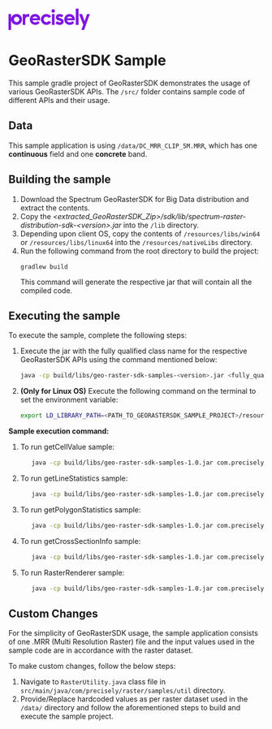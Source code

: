 ![Precisely](Precisely_Logo.png "Precisely")
# GeoRasterSDK Sample
This sample gradle project of GeoRasterSDK demonstrates the usage of various GeoRasterSDK APIs.
The `/src/` folder contains sample code of different APIs and their usage.

## Data
This sample application is using `/data/DC_MRR_CLIP_5M.MRR`, which has one **continuous** field and one **concrete** band.

## Building the sample
1. Download the Spectrum GeoRasterSDK for Big Data distribution and extract the contents.
2. Copy the _<extracted_GeoRasterSDK_Zip>/sdk/lib/spectrum-raster-distribution-sdk-&lt;version&gt;.jar_ into the `/lib` directory.
3. Depending upon client OS, copy the contents of `/resources/libs/win64` or `/resources/libs/linux64` into the `/resources/nativeLibs` directory.
4. Run the following command from the root directory to build the project:
    ```
    gradlew build
    ```
   This command will generate the respective jar that will contain all the compiled code.

## Executing the sample
To execute the sample, complete the following steps:
1. Execute the jar with the fully qualified class name for the respective GeoRasterSDK APIs using the command mentioned below:
   ```sh
   java -cp build/libs/geo-raster-sdk-samples-<version>.jar <fully_qualified_api_class_name>
    ```
2. **(Only for Linux OS)** Execute the following command on the terminal to set the environment variable:
   ```sh
   export LD_LIBRARY_PATH=<PATH_TO_GEORASTERSDK_SAMPLE_PROJECT>/resources/nativeLibs
   ```

**Sample execution command:**
1. To run getCellValue sample:
   ```sh
      java -cp build/libs/geo-raster-sdk-samples-1.0.jar com.precisely.raster.samples.api.GetCellValueSample
    ```
2. To run getLineStatistics sample:
   ```sh
      java -cp build/libs/geo-raster-sdk-samples-1.0.jar com.precisely.raster.samples.api.GetLineStatisticsSample
    ```
3. To run getPolygonStatistics sample:
   ```sh
      java -cp build/libs/geo-raster-sdk-samples-1.0.jar com.precisely.raster.samples.api.GetPolygonStatisticsSample
    ```
4. To run getCrossSectionInfo sample:
   ```sh
      java -cp build/libs/geo-raster-sdk-samples-1.0.jar com.precisely.raster.samples.api.GetCrossSectionInfoSample
    ```
5. To run RasterRenderer sample:
   ```sh
      java -cp build/libs/geo-raster-sdk-samples-1.0.jar com.precisely.raster.samples.api.RasterRendererSample
    ```

## Custom Changes
For the simplicity of GeoRasterSDK usage, the sample application consists of one .MRR (Multi Resolution Raster) file and the input values used in the sample code are in accordance with the raster dataset.

To make custom changes, follow the below steps:
1. Navigate to `RasterUtility.java` class file in `src/main/java/com/precisely/raster/samples/util` directory.
2. Provide/Replace hardcoded values as per raster dataset used in the `/data/` directory and follow the aforementioned steps to build and execute the sample project.